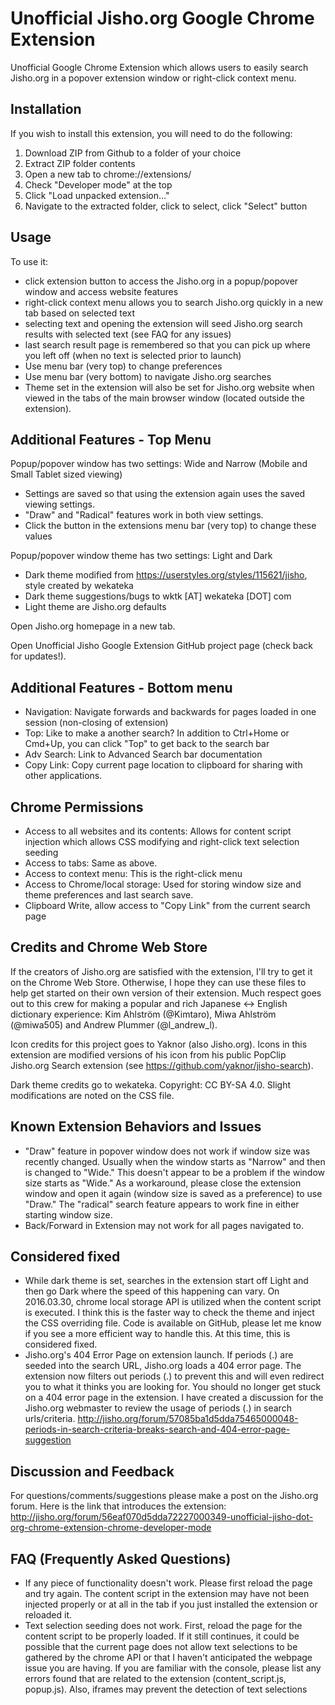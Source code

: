 # Unofficial Jisho.org Google Chrome Extension

Unofficial Google Chrome Extension which allows users to easily search Jisho.org in a popover extension window or right-click context menu.

## Installation
If you wish to install this extension, you will need to do the following:

1. Download ZIP from Github to a folder of your choice
2. Extract ZIP folder contents
3. Open a new tab to chrome://extensions/
4. Check "Developer mode" at the top
5. Click "Load unpacked extension..."
6. Navigate to the extracted folder, click to select, click "Select" button


## Usage
To use it:
- click extension button to access the Jisho.org in a popup/popover window and access website features
- right-click context menu allows you to search Jisho.org quickly in a new tab based on selected text
- selecting text and opening the extension will seed Jisho.org search results with selected text (see FAQ for any issues)
- last search result page is remembered so that you can pick up where you left off (when no text is selected prior to launch)
- Use menu bar (very top) to change preferences
- Use menu bar (very bottom) to navigate Jisho.org searches
- Theme set in the extension will also be set for Jisho.org website when viewed in the tabs of the main browser window (located outside the extension).


## Additional Features - Top Menu
Popup/popover window has two settings: Wide and Narrow (Mobile and Small Tablet sized viewing)
 - Settings are saved so that using the extension again uses the saved viewing settings.
 - "Draw" and "Radical" features work in both view settings.
 - Click the button in the extensions menu bar (very top) to change these values
 
Popup/popover window theme has two settings: Light and Dark
 - Dark theme modified from https://userstyles.org/styles/115621/jisho, style created by wekateka
 - Dark theme suggestions/bugs to wktk [AT] wekateka [DOT] com
 - Light theme are Jisho.org defaults

Open Jisho.org homepage in a new tab.

Open Unofficial Jisho Google Extension GitHub project page (check back for updates!).


## Additional Features - Bottom menu
- Navigation: Navigate forwards and backwards for pages loaded in one session (non-closing of extension)
- Top: Like to make a another search? In addition to Ctrl+Home or Cmd+Up, you can click "Top" to get back to the search bar
- Adv Search: Link to Advanced Search bar documentation
- Copy Link: Copy current page location to clipboard for sharing with other applications.


## Chrome Permissions
 - Access to all websites and its contents: Allows for content script injection which allows CSS modifying and right-click text selection seeding
 - Access to tabs: Same as above.
 - Access to context menu: This is the right-click menu
 - Access to Chrome/local storage: Used for storing window size and theme preferences and last search save.
 - Clipboard Write, allow access to "Copy Link" from the current search page


## Credits and Chrome Web Store
If the creators of Jisho.org are satisfied with the extension, I'll try to get it on the Chrome Web Store. Otherwise, I hope they can use these files to help get started on their own version of their extension. Much respect goes out to this crew for making a popular and rich Japanese <-> English dictionary experience: Kim Ahlström (@Kimtaro), Miwa Ahlström (@miwa505) and Andrew Plummer (@l_andrew_l).

Icon credits for this project goes to Yaknor (also Jisho.org). Icons in this extension are modified versions of his icon from his public PopClip Jisho.org Search extension (see https://github.com/yaknor/jisho-search).

Dark theme credits go to wekateka. Copyright: CC BY-SA 4.0. Slight modifications are noted on the CSS file.


## Known Extension Behaviors and Issues
 - "Draw" feature in popover window does not work if window size was recently changed. Usually when the window starts as "Narrow" and then is changed to "Wide." This doesn't appear to be a problem if the window size starts as "Wide." As a workaround, please close the extension window and open it again (window size is saved as a preference) to use "Draw." The "radical" search feature appears to work fine in either starting window size.
 - Back/Forward in Extension may not work for all pages navigated to.
 
 
## Considered fixed
 - While dark theme is set, searches in the extension start off Light and then go Dark where the speed of this happening can vary. On 2016.03.30, chrome local storage API is utilized when the content script is executed. I think this is the faster way to check the theme and inject the CSS overriding file. Code is available on GitHub, please let me know if you see a more efficient way to handle this. At this time, this is considered fixed.
 - Jisho.org's 404 Error Page on extension launch. If periods (.) are seeded into the search URL, Jisho.org loads a 404 error page. The extension now filters out periods (.) to prevent this and will even redirect you to what it thinks you are looking for. You should no longer get stuck on a 404 error page in the extension. I have created a discussion for the Jisho.org webmaster to review the usage of periods (.) in search urls/criteria. http://jisho.org/forum/57085ba1d5dda75465000048-periods-in-search-criteria-breaks-search-and-404-error-page-suggestion
 
 
## Discussion and Feedback
For questions/comments/suggestions please make a post on the Jisho.org forum. Here is the link that introduces the extension: http://jisho.org/forum/56eaf070d5dda72227000349-unofficial-jisho-dot-org-chrome-extension-chrome-developer-mode
 

## FAQ (Frequently Asked Questions)
 - If any piece of functionality doesn't work. Please first reload the page and try again. The content script in the extension may have not been injected properly or at all in the tab if you just installed the extension or reloaded it.
 - Text selection seeding does not work. First, reload the page for the content script to be properly loaded. If it still continues, it could be possible that the current page does not allow text selections to be gathered by the chrome API or that I haven't anticipated the webpage issue you are having. If you are familiar with the console, please list any errors found that are related to the extension (content_script.js, popup.js). Also, iframes may prevent the detection of text selections